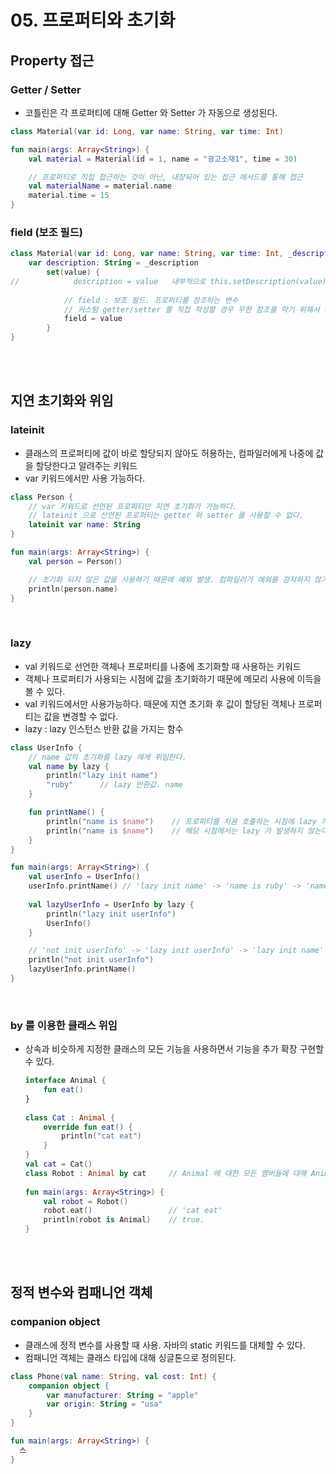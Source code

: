 # 05. 프로퍼티와 초기화

## Property 접근
### Getter / Setter
- 코틀린은 각 프로퍼티에 대해 Getter 와 Setter 가 자동으로 생성된다.
```kotlin
class Material(var id: Long, var name: String, var time: Int)

fun main(args: Array<String>) {
    val material = Material(id = 1, name = "광고소재1", time = 30)

    // 프로퍼티로 직접 접근하는 것이 아닌, 내장되어 있는 접근 메서드를 통해 접근
    val materialName = material.name
    material.time = 15
}
```

### field (보조 필드)
```kotlin
class Material(var id: Long, var name: String, var time: Int, _description: String) {
    var description: String = _description
        set(value) {
//            description = value   내부적으로 this.setDescription(value) 를 호출하므로 무한 참조가 발생한다.
            
            // field : 보조 필드. 프로퍼티를 참조하는 변수
            // 커스텀 getter/setter 를 직접 작성할 경우 무한 참조를 막기 위해서 내부에서 프로퍼티 대신 프로퍼티를 참조하는 field 를 사용해야 한다. 
            field = value
        }
}
```

<br/><br/>

## 지연 초기화와 위임
### lateinit
- 클래스의 프로퍼티에 값이 바로 할당되지 않아도 허용하는, 컴파일러에게 나중에 값을 할당한다고 알려주는 키워드
- var 키워드에서만 사용 가능하다.
```kotlin
class Person {
    // var 키워드로 선언된 프로퍼티만 지연 초기화가 가능하다.
    // lateinit 으로 선언된 프로퍼티는 getter 와 setter 를 사용할 수 없다.
    lateinit var name: String
}

fun main(args: Array<String>) {
    val person = Person()

    // 초기화 되지 않은 값을 사용하기 때문에 예외 발생. 컴파일러가 예외를 감지하지 않기 때문에 주의해야한다.
    println(person.name)
}
```

<br/>

### lazy
- val 키워드로 선언한 객체나 프로퍼티를 나중에 초기화할 때 사용하는 키워드
- 객체나 프로퍼티가 사용되는 시점에 값을 초기화하기 때문에 메모리 사용에 이득을 볼 수 있다.
- val 키워드에서만 사용가능하다. 때문에 지연 초기화 후 값이 할당된 객체나 프로퍼티는 값을 변경할 수 없다.
- lazy : lazy<T> 인스턴스 반환 값을 가지는 함수
```kotlin
class UserInfo {
    // name 값의 초기화를 lazy 에게 위임한다.
    val name by lazy {
        println("lazy init name")
        "ruby"      // lazy 반환값. name
    }

    fun printName() {
        println("name is $name")    // 프로퍼티를 처음 호출하는 시점에 lazy 가 실행된다.
        println("name is $name")    // 해당 시점에서는 lazy 가 발생하지 않는다.
    }
}

fun main(args: Array<String>) {
    val userInfo = UserInfo()
    userInfo.printName() // 'lazy init name' -> 'name is ruby' -> 'name is ruby' 순으로 출력됨
    
    val lazyUserInfo = UserInfo by lazy {
        println("lazy init userInfo")
        UserInfo()
    }

    // 'not init userInfo' -> 'lazy init userInfo' -> 'lazy init name' -> 'name is ruby' -> 'name is ruby' 순으로 출력됨
    println("not init userInfo")
    lazyUserInfo.printName()
}
```

<br/>

### by 를 이용한 클래스 위임
- 상속과 비슷하게 지정한 클래스의 모든 기능을 사용하면서 기능을 추가 확장 구현할 수 있다.
  ```kotlin
  interface Animal {
      fun eat()
  }
    
  class Cat : Animal {
      override fun eat() {
          println("cat eat")
      }
  }
  val cat = Cat()
  class Robot : Animal by cat     // Animal 에 대한 모든 멤버들에 대해 Animal 을 상속한 객체인 cat 에게 위임함
    
  fun main(args: Array<String>) {
      val robot = Robot()     
      robot.eat()                 // 'cat eat'
      println(robot is Animal)    // true. 
  }
  ```

<br/><br/>

## 정적 변수와 컴패니언 객체
### companion object
- 클래스에 정적 변수를 사용할 때 사용. 자바의 static 키워드를 대체할 수 있다.
- 컴패니언 객체는 클래스 타입에 대해 싱글톤으로 정의된다.
```kotlin
class Phone(val name: String, val cost: Int) {
    companion object {
        var manufacturer: String = "apple"
        var origin: String = "usa"
    }
}

fun main(args: Array<String>) {
  스
}
```
